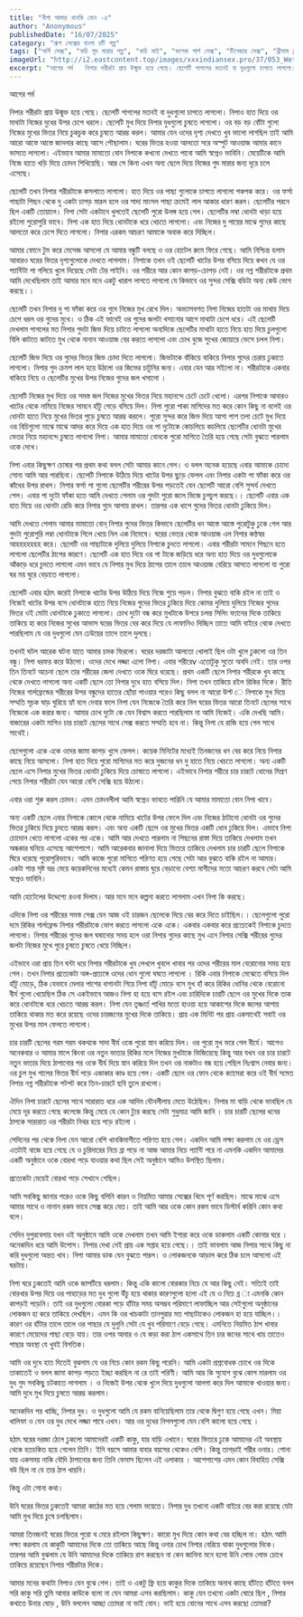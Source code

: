 ```yaml
---
title: "নীপা আমার খানকি বোন -৪"
author: "Anonymous"
publishedDate: "16/07/2025"
category: "গ্রুপ সেক্সের বাংলা চটি গল্প"
tags: ["অর্গি সেক্স", "কচি গুদ মারার গল্প", "কচি মাই", "কলেজ গার্ল সেক্স", "টিনেজার সেক্স", "থ্রীসাম চুদাচুদির গল্প", "পারিবারিক সেক্স", "ভাই বোনের চোদন কাহিনী"]
imageUrl: "http://i2.eastcontent.top/images/xxxindiansex.pro/37/053_Wet_girls_out.jpg"
excerpt: "আগের পর্ব   নিপার শরীরটা প্রায় উন্মুক্ত হয়ে গেছে। ছেলেটি পাগলের মতনই বা দুধগুলো চাপতে লাগলো। নিপাও হাত দিয়ে ওর মাথাটা নিজের দুধের উপর চেপে ধরলে। ছেলেটি মুখ দিয়ে নিপার দুধগুলো চুষতে লাগলো। ওর বড় ব..."
---
```


আগের পর্ব


নিপার শরীরটা প্রায় উন্মুক্ত হয়ে গেছে। ছেলেটি পাগলের মতনই বা দুধগুলো চাপতে লাগলো। নিপাও হাত দিয়ে ওর মাথাটা নিজের দুধের উপর চেপে ধরলে। ছেলেটি মুখ দিয়ে নিপার দুধগুলো চুষতে লাগলো। ওর বড় বড় বোঁটা গুলো নিজের মুখের ভিতর নিয়ে চুকচুক করে চুষতে আরম্ভ করল। আমার যেন ওদের দৃশ্য দেখতে খুব ভালো লাগছিল তাই আমি আরো আস্তে আস্তে জানলার কাছে আসে পৌছালাম। ঘরের ভিতর হওয়া আলতো সরে অস্পুট আওয়াজ আমার কানে ভাসতে লাগলো। এইভাবে আমার মামাতো বোন নিপাকে কখনো দেখতে পাবো আমি স্বপ্নেও ভাবিনি। মেয়েটিকে আমি নিজে হাতে খড়ি দিয়ে চোদন শিখিয়েছি। আর সে কিনা এখন অন্য ছেলে দিয়ে নিজের গুদ মারার জন্য দূরে চলে এসেছে।


ছেলেটি তখন নিপার শরীরটাকে কসলাতে লাগলো। হাত দিয়ে ওর পাছা গুলোকে চাপতে লাগলো পকপক করে। ওর ফর্সা পাছাটা পিছন থেকে দু একটা চাপড় মারল হলে ওর সাদা মাংসল পাছা ক্রমেই লাল আকার ধারণ করল। ছেলেটির পরনে ছিল একটি তোয়ালে। নিপা সেটা একটানে খুলতেই ছেলেটি পুরো উলঙ্গ হয়ে গেল। ছেলেটির লম্বা ধোনটা খাড়া হয়ে রইলো পুরোপুরি ভাবে। নিপা এক হাত দিয়ে ধোনটাকে ধরে খেচতে লাগলো। এবং নিজের দু পায়ের মাঝে গুদের কাছে আলতো করে চেপে দিতে লাগলো। নিপার এরকম আচরণ আমাকে অবাক করে দিচ্ছিল।


আমার ফোনে টুম করে মেসেজ আসলো যে আমার বন্ধুটি বলছে ও ওর হোটেল রুমে ফিরে গেছে। আমি নিশ্চিন্ত হলাম আবারও ঘরের ভিতর দৃশ্যগুলোকে দেখতে লাগলাম। নিপাকে তখন ওই ছেলেটি খাটের উপর বসিয়ে দিয়ে কখন যে ওর প্যান্টিটা পা গলিয়ে খুলে দিয়েছে সেটা টের পাইনি। ওর শরীরে আর কোন কাপড়-চোপড় নেই। ওর নগ্ন শরীরটাকে প্রথম আমি দেখেছিলাম তাই আমার মনে মনে একটু খারাপ লাগতে লাগলো যে কিভাবে ওর সুন্দর সেক্সি বডিটা অন্য কেউ ভোগ করছে।।


ছেলেটি তখন নিপার দু পা ফাঁকা করে ওর গুদে নিজের মুখ রেখে দিল। অভ্যাসবশত নিপা নিজের হাতটা ওর মাথায় দিয়ে চেপে ধরল ওর গুদের মুখে। ও ঠিক এই ভাবেই ওর গুদের জলটা খসানোর আগে মাথাটা চেপে ধরে। এই ছেলেটি দেখলাম পাগলের মত নিপার গুদটা জিভ দিয়ে চাটতে লাগলো অন্যদিকে ছেলেটির মাথাটা হাতে নিয়ে হাত দিয়ে চুলগুলো বিলি কাটতে কাটতে মুখ থেকে নানান আওয়াজ বের করতে লাগলো এবং চোখ বুজে সুখের জোয়ারে ভেসে চলল নিপা।


ছেলেটি জিভ দিয়ে ওর গুদের ভিতর জিভ চোদা দিতে লাগলো। জিভটাকে বাঁকিয়ে বাকিয়ে নিপার গুদের চেরায় ঢুকাতে লাগলো। নিপার গুদ ক্রমশ লাল হয়ে উঠলো ওর জিভের চাটুনির জন্য। এবার যেন আর সইলো না। শরীরটাকে একবার বাকিয়ে নিয়ে ও ছেলেটির মুখের উপর নিজের গুদের জল খসালো ।


ছেলেটি নিজের মুখ দিয়ে ওর সমস্ত জল নিজের মুখের ভিতর নিয়ে মহানন্দে চেটে চেটে খেলো। এরপর নিপাকে আবারও খাটের থেকে নামিয়ে নিজের সামনে হাঁটু গেড়ে বসিয়ে দিল। নিপা পুরো পাকা মাগিদের মত করে কোন কিছু না বলেই ওর ধোনটা হাতে নিয়ে মুখের ভিতর পুড়ে চুষতে আরম্ভ করলে। পুরো সুন্দর করে জিভ দিয়ে আগা পাশ তলা চেটে মুখ দিয়ে ওর বিচিগুলো মাঝে মাঝে আদর করে দিয়ে এক হাত দিয়ে ওর পা দুটোকে কোচলিয়ে কচলিয়ে ছেলেটির ধোনটা মুখের ভেতর নিয়ে মহানন্দে চুষতে লাগলো নিপা। আমার মামাতো বোনকে পুরো মাগিতে তৈরি হয়ে গেছে সেটা বুঝতে পারলাম ওকে দেখে।


নিপা এবার কিছুক্ষণ চোষার পর প্রথম কথা বলল সেটা আমার কানে গেল। ও বলল অনেক হয়েছে এবার আমাকে চোদো সোনা আমি আর পারছিনা। ছেলেটি নিপাকে উঠিয়ে দিয়ে খাটের উপর ছুড়ে ফেলল এবং নিপার একটা পা ফাঁকা করে ওর কাঁধের উপর রাখল। নিপার ফর্সা পা গুলো ছেলেটির শরীরের উপর পড়তেই যেন ছেলেটি আরো বেশি সুন্দর্য দেখতে পেল। এবার পা দুটো ফাঁকা হতে আমি দেখতে পেলাম ওর গুদটা পুরো জলে ভিজে চুপচুপ করছে।। ছেলেটি এবার এক হাত দিয়ে ওর ধোনটা রেডি করে নিপার গুদে আগায় রাখল। তারপর এক ধাপে গুদের ভিতর ধোনটা ঢুকিয়ে দিল।


আমি দেখতে পেলাম আমার মামাতো বোন্ নিপার গুদের ভিতর কিভাবে ছেলেটির ধন আস্তে আস্তে পুরোটুকু ঢুকে গেল আর গুদটা পুরোপুরি লম্বা ধোনটাকে গিলে খেয়ে নিল এক নিমেষে। ঘরের ভেতর থেকে আওয়াজ এল নিপার কণ্ঠস্বর আহহহহহহহ করে। ছেলেটি ওর পাছাটাকে দুলিয়ে দুলিয়ে নিপাকে চুদতে লাগলো। এবার শরীরটা সামনে পিছনে হতে লাগলো ছেলেটির ঠাপের কারণে। ছেলেটি এক হাত দিয়ে ওর পা টাকে জড়িয়ে ধরে অন্য হাত দিয়ে ওর দুধগুলোকে আঁকড়ে ধরে চুদতে লাগলো এমন ভাবে যে নিপার মুখ দিয়ে ঠাপের তালে তালে আওয়াজ বেরিয়ে আসতে লাগলো যা পুরো ঘর ময় ঘুরে বেড়াতে লাগলো।


ছেলেটি এবার হঠাৎ করেই নিপাকে খাটের উপর উঠিয়ে দিয়ে নিজে শুয়ে পড়ল। নিপার বুঝতে বাকি রইল না তাই ও নিজেই খাটের উপর বসে ধোনটাকে হাতে নিয়ে নিজের গুদের ভিতর ঢুকিয়ে দিয়ে কোমর দুলিয়ে দুলিয়ে নিজের গুদের ভিতর ওই মোটা ধোনটাকে ঢুকাতে লাগলো। চোখ দুটো বন্ধ করে মুখটাকে উপরে চলন্ত সিলিং ফ্যানের দিকে তাকিয়ে তাকিয়ে হা করে নিজের সুখের আভাস ঘরের ভিতর বের করে দিয়ে যে লাফানিও দিচ্ছিল তাতে আমি বাইরে থেকে দেখতে পারছিলাম যে ওর দুধগুলো যেন ঢেউয়ের তালে তালে দুলছে।


তখনই ঘটল আরেক ঘটনা যাতে আমার চমক ফিরলো। ঘরের দরজাটা আলতো খোলাই ছিল ওটা খুলে ঢুকলো ওর তিন বন্ধু। নিপা ধরফর করে উঠলো। ওদের দেখে লজ্জা এলো নিপা। এবার শরীরেv এতোটুকু সুতো অবদি নেই। তার ওপর তিন তিনটে অচেনা ছেলে তার শরীরের জেলা দেখতে ওকে ঘিরে ধরেছে। প্রথম একটি ছেলে নিপার শরীরকে খুব কাছে থেকে দেখতে লাগলো অন্য একটি ছেলে তো নিপার দুধে হাত বসিয়ে দিল। নিপা তখন তাকিয়ে রইল রিকির দিকে। রীতি নিজের গার্লফ্রেন্ডের শরীরের উপর বন্ধুদের হাতের ছোঁয়া পাওয়ার পরেও কিছু বলল না আরো উল্ট ে নিপাকে মুখ দিয়ে সম্মতি সূচক ঘাড় ঘুরিয়ে হ্যাঁ বলে দেবার ফলে নিপা যেন নিজেকে তৈরি করে নিল ঘরের ভিতর আরো তিনটে ছেলের সাথে নিজেকে এক করার জন্য। আমার চোখ দুটো কে যেন বিশ্বাস করতে পারছিলাম না আমি নিজেই। একি দেখছি আমি। বাজারের একটা মাগিও চার চারটে ছেলের সাথে সেক্স করতে সম্মতি হবে না। কিন্তু নিপা যে রাজি হয়ে গেল সাথে সাথেই।


ছেলেগুলো একে একে ওদের জামা কাপড় খুলে ফেলল। কয়েক মিনিটের মধ্যেই তিনজনের ধন বের করে নিয়ে নিপার কাছে নিয়ে আসলো। নিপা হাত দিয়ে পুরো মাগিদের মত করে দুজনের ধন দু হাতে নিয়ে খেচতে লাগলো। অন্য একটি ছেলে এসে নিপার মুখের ভিতর ধোনটা ঢুকিয়ে দিয়ে চোষাতে লাগলো। এইভাবে নিপার শরীরে চার চারটে ধোনের মিশ্রণ পেয়ে নিপার শরীরটা যেন আরো বেশি সেক্সি হয়ে উঠলো।


এবার ওরা শুরু করল চোদন। এমন চোদনলীলা আমি স্বপ্নেও ভাবতে পারিনি যে আমার মামাতো বোন নিপা খাবে।

অন্য একটি ছেলে এবার নিপাকে কোলে থেকে নামিয়ে খাটের উপর ফেলে দিল এবং নিজের ঠাটানো ধোনটা ওর গুদের ভিতর ঢুকিয়ে দিয়ে চুদতে আরম্ভ করল। এবং অন্য একটি ছেলে ওর মুখের ভিতর একটি ধোন ঢুকিয়ে দিল। এভাবে নিপা চোদোন খেতে লাগলো একের পর একে। আমি আর দেখতে পারলাম না পিছনের রাস্তা দিয়ে তাকিয়ে দেখলাম তখন অন্ধকার ঘনিয়ে এসেছে আশেপাশে। আমি আরেকবার জানালা দিয়ে ভিতরে তাকিয়ে দেখলাম চার চারটি ছেলে নিপাকে ঘিরে ধরেছে পুরোপুরিভাবে। আমি কাজে পুরো মাগিতে পরিণত হয়ে গেছে সেটা আর বুঝতে বাকি রইল না আমার। একটা শান্ত সৃষ্ট ভদ্র মেয়ে কয়েকদিনের মধ্যেই কেমন রাস্তায় ঘুরে বেড়ানো বেশ্যা মাগীদের মতো আচরণ করবে সেটা আমি স্বপ্নেও ভাবিনি।


আমি হোটেলের উদ্দেশ্যে রওনা দিলাম। আর মনে মনে কল্পনা করতে লাগলাম এখন নিপা কি করছে।

এদিকে নিপা ওর শরীরের সমস্ত সেক্স যেন আজ ওই চারজন ছেলেকে দিয়ে বের করে দিতে চাইছিল।। ছেলেগুলো পুরো দমে রিকির গার্লফ্রেন্ড নিপার শরীরটাকে ভোগ করতে লাগলো একে একে। একবার একবার করে প্রত্যেকেই নিপাকে চুদতে লাগলো। নিপার শরীরের গুদের জল ঘষানোর সময় হলে ওরা নিপার গুদের কাছে মুখ এনে নিপার সেক্সি শরীরের গুদের জলটা নিজের মুখে পুরে চুষতে চুষতে খেয়ে নিচ্ছিল।


এইভাবে ওরা প্রায় তিন ঘন্টা ধরে নিপার শরীরটাকে খুব লেখলে খুবলে খাবার পর ওদের শরীরের মাল বেরোনোর সময় হয়ে গেল। তখন নিপার প্রত্যেকটা অঙ্গ-প্রত্যঙ্গে ওদের ধোন গুলো ঘষতে লাগলো । রিকি এবার নিপাকে মেঝেতে বসিয়ে দিল হাঁটু মোড়ে, ঠিক যেভাবে মেলার পাশের বাগানটা গিয়ে নিপা হাঁটু মোড়ে বসে মুখ হাঁ করে রিকির ধোনির থেকে বেরোনো বীর্য গুলো খেয়েছিল ঠিক সে একইভাবে আজও নিপা হা হয়ে বসে রইল এবং চারিদিকে চারটি ছেলে ওর মুখের দিকে তাক করে ধোনটাকে ধরে খেচতে আরম্ভ করল। নিপা যেন তৃষ্ণার্ত পাখির মতো হাওয়া হয়ে আকাশের দিকে জলের আশায় তাকিয়ে থাকার মত করে রয়েছে ওদের চারজনের মুখের দিকে তাকিয়ে। প্রায় এক মিনিট পর প্রায় একসাথেই সবাই ওর মুখের উপর মাল ফেলতে লাগলো।


চার চারটি ছেলের গরম গরম থকথকে সাদা বীর্য ওকে পুরো স্নান করিয়ে দিল। ওর পুরো মুখ ভরে গেল বীর্যে। আগেও অনেকবার ও আমার মালে কিংবা ওর নতুন ভাতার রিকির মলে নিজের মুখটাকে ভিজিয়েছে কিন্তু আর যখন ওর চার চারটে নতুন ভাতার দিয়ে ঠাপানোর পর ওকে বীর্য দিয়ে স্নান করিয়ে দিল তখন ওর নাকটাও বন্ধ হয়ে গেছিল নিঃশ্বাস নেবার জন্য। ওর চুল মুখ গালের ভিতর বীর্য পড়ে একাকার কাণ্ড হয়ে গেল। একটি ছেলে ওর ফোন থেকে ক্যামেরা করে ওই বীর্য সমেত নিপার নগ্ন শরীরটাকে পটপট করে তিন-চারটে ছবি তুলে রাখলো।


ঐদিন নিপা চারটে ছেলের সাথে সারারাত ধরে এক আদিম যৌনলীলায় মেতে উঠেছিল। নিপার মা বাড়ি থেকে ভাবছিল যে মেয়ে দূর করতে গেছে কলেজে কিন্তু মেয়ে যে কোন ট্যুর করছে সেটা শুধুমাত্র আমি জানি । চার চারটি ছেলের ধনের ঠাপকে সারারাত ওর শরীরটা নিথর হয়ে পড়ে রইলো ।


সেদিনের পর থেকে নিপা যেন আরো বেশি খানকিমাগীতে পরিণত হয়ে গেল। একদিন আমি লক্ষ্য করলাম যে ওর ড্রেস এতটাই বাজে হয়ে গেছে যে ও চুরিদারের নিচে ব্রা পড়ে না আজ আমার নিচে প্যান্টি পরে না এমনকি একদিন আমাদের একটি অনুষ্ঠানে ওকে বোরখা পড়ে যাওয়ার কথা ছিল সেই অনুষ্ঠানে আমিও উপস্থিত ছিলাম।

প্রত্যেকটা মেয়েই বোরখা পড়ে সেখানে গেছিল।


আমি সবকিছু জানার পরেও ওকে কিছু বলিনি কারন ও নিয়মিত আমার সেক্সের খিদে পূর্ণ করছিল। মাঝে মাঝে এসে আমার সাথে ও নানান রকম ভাবে সেক্স করে যেত। তাই আমি আর ওকে কোন রকম ভাবে ডিস্টার্ব করিনি কোন কথা বলে।


সেদিন দুপুরবেলায় যখন ওই অনুষ্ঠানে আমি ওকে দেখলাম তখন আমি ইশারা করে ওকে ডাকলাম একটি কোনার ঘরে । অনেকদিন ধরে আমি উপোস। নিপার দেখা নেই প্রায় এক সপ্তাহ হয়ে গেছে।। তাই ভাবলাম আজ নিপার সাথে কিছু না করি দুধগুলো অন্তত খাব। নিপা আমার ডাক যেন বুঝতে পারল। ও লোকজনকে আড়াল করে ঠিক চলে আসলো এই ঘরটায়।


নিপা ঘরে ঢুকতেই আমি ওকে জাপটিয়ে ধরলাম। কিন্তু একি কালো বোরকার নিচে যে আর কিছু নেই। সত্যিই তাই বোরখার উপর দিয়ে ওর পাহাড়ের মত দুধ গুলো উঁচু হয়ে থাকার কারণগুলো হলো এই যে ও নিচে ব্র া এমনকি কোন কাপড়ই পড়েনি। তাই ওর দুধগুলো বোরকা পড়ে হাঁটার সময় অসম্ভব পরিমাণে লাফাচ্ছিল আর সেইগুলো অনুষ্ঠানের লোকজন হা করে তাকিয়ে দেখছিল। এমন কি ওর খাচকাটা তানপুরার মত পাছাটাকেও লোকজন হা হয়ে যাচ্ছিল।। কারণ ওর হাঁটার তালে তালে ওর পাছার যে দুলুনি সেটা যে খুব পরিমাণে বেড়ে গেছে। এমনিতে নিয়মিত ঠাপ খাবার কারণে মেয়েদের পাছা বেড়ে যায়। তার ওপর আবার ও যে কড়া করা ঠাপ একসাথে তিন চার জনের সাথে খায় তাতেও পাছার অবস্থা যে খুবই বিগতিক।


আমি ওর দুধে হাত দিতেই বুঝলাম যে ওর নিচে কোন রকম কিছু পরেনি। আমি একটা প্রশ্নবোধক চোখে ওর দিকে তাকাতেই ও বলল জামা কাপড় পড়তে ইচ্ছা করছিল না রে তাই পরিণী। আমি আর কি সুযোগ বুঝে কোপ মারলাম ওর দুধ গুদ সবকিছু চটকাতে লাগলাম । ও নিজেই উপর থেকে খুলে দিয়ে দুধগুলো আলগা করে দিল আমাকে খাওয়ার জন্য। আমি দুধে মুখ দিয়ে চুষতে আরম্ভ করলাম।

অনেকদিন পর খাচ্ছি, নিপার দুধ। ও দুধগুলো আমি যে রকম বানিয়েছিলাম তার থেকে দ্বিগুণ হয়ে গেছে এখন। মিয়া খালিফা ও যেন ওর দুধ দেখে লজ্জা পাবে এখন। আর ওর দুধের নিপলগুলো যেন বেশি কালো হয়ে গেছে ।


হঠাৎ ঘরের দরজা ঠেলে ঢুকলো আমাদেরই একটি কাকু, যার বাড়ি এখানে। ঘরের ভিতরে ঢুকে আমাদের এই অবস্থায় থেকে হতচকিত হয়ে গেলেন তিনি। ইনি বয়সে আমার বাবার বয়সের থেকেও বেশি। কিন্তু তাগড়াই শরীর ওনার। শোনা যায় একসময় নাকি বৌদি ঠাপানোর জন্য তিনি ফেমাস ছিলেন এই এলাকায় । আশেপাশের এমন কোন বিবাহিত সেক্সি বউ ছিল না যে তার ঠাপ খায়নি।

কিন্তু এটা সোনা কথা।


উনি ঘরের ভিতর ঢুকতেই আমরা কাঠের মত হয়ে গেলাম ভয়েতে। নিপার দুধ তখনো একটি বাইরে বের করা রয়েছে যেটা আমি মুখ দিয়ে চুষে চলছিলাম।


আমরা তিনজনই ঘরের ভিতর পুরো থ মেরে রইলাম কিছুক্ষণ। কারো মুখ দিয়ে কোন কথা বের হচ্ছিল না। হঠাৎ আমি লক্ষ্য করলাম যে কাকুটি আমাদের দিকে তো তাকিয়ে আছে কিন্তু ওনার চোখ নিপার বেরিয়ে থাকা দুধগুলোর দিকে। তারপর আমি বুঝলাম যে উনি আমাদের দিকে তাকিয়ে রাগ করছেন না কেন জানিনা মনে হলো উনি লোভ লোভ চোখে তাকিয়ে রয়েছেন নিপার শরীরটার দিকে।


আমার মনের কথাটা নিপাও যেন বুঝে গেল। তাই ও একটু ফ্রি হয়ে কাকুর দিকে তাকিয়ে অনাথ কাছে হাঁটতে হাঁটতে বলল সরি কাকু সরি তুমি আবার কাউকে বলো না যেন আমরা এসব করছিলাম। কাকু যেন তখনো একটা ঘোরে ছিল , নিপার কথাতে উনার ঘোড় , উনি বললেন আচ্ছা তোমরা না ভাই বোন। ভাই হয়ে বোনের সাথে এসব করছো তোমরা?
